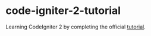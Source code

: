 # code-igniter-2-tutorial

Learning CodeIgniter 2 by completing the official [tutorial](https://www.codeigniter.com/userguide2/tutorial/index.html).
